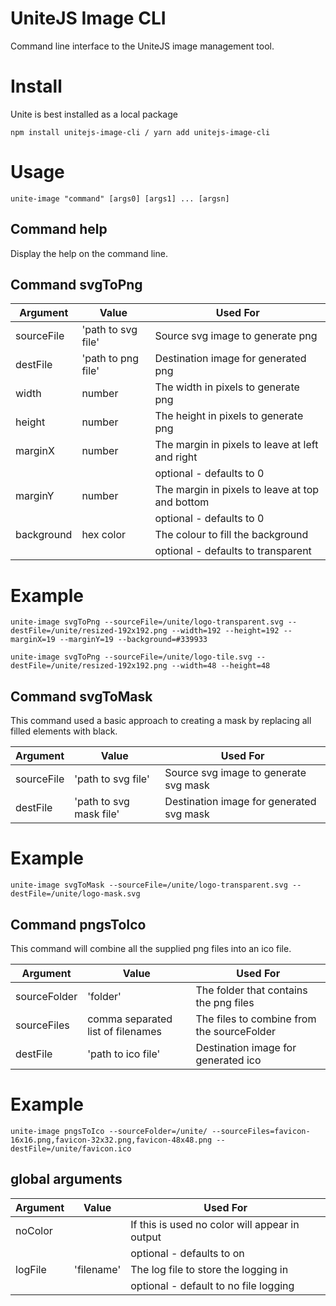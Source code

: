 # UniteJS Image CLI
Command line interface to the UniteJS image management tool.

# Install

Unite is best installed as a local package

    npm install unitejs-image-cli / yarn add unitejs-image-cli

# Usage

    unite-image "command" [args0] [args1] ... [argsn]

## Command help

Display the help on the command line.

## Command svgToPng

| Argument            | Value                                        | Used For                                         |
|---------------------|----------------------------------------------|--------------------------------------------------|
| sourceFile          | 'path to svg file'                           | Source svg image to generate png                 |
| destFile            | 'path to png file'                           | Destination image for generated png              |
| width               | number                                       | The width in pixels to generate png              |
| height              | number                                       | The height in pixels to generate png             |
| marginX             | number                                       | The margin in pixels to leave at left and right  |
|                     |                                              |   optional - defaults to 0                       |
| marginY             | number                                       | The margin in pixels to leave at top and bottom  |
|                     |                                              |   optional - defaults to 0                       |
| background          | hex color                                    | The colour to fill the background                |
|                     |                                              |   optional - defaults to transparent             |

# Example

    unite-image svgToPng --sourceFile=/unite/logo-transparent.svg --destFile=/unite/resized-192x192.png --width=192 --height=192 --marginX=19 --marginY=19 --background=#339933

    unite-image svgToPng --sourceFile=/unite/logo-tile.svg --destFile=/unite/resized-192x192.png --width=48 --height=48

## Command svgToMask

This command used a basic approach to creating a mask by replacing all filled elements with black.

| Argument            | Value                                        | Used For                                         |
|---------------------|----------------------------------------------|--------------------------------------------------|
| sourceFile          | 'path to svg file'                           | Source svg image to generate svg mask            |
| destFile            | 'path to svg mask file'                      | Destination image for generated svg mask         |

# Example

    unite-image svgToMask --sourceFile=/unite/logo-transparent.svg --destFile=/unite/logo-mask.svg

## Command pngsToIco

This command will combine all the supplied png files into an ico file.

| Argument            | Value                                        | Used For                                         |
|---------------------|----------------------------------------------|--------------------------------------------------|
| sourceFolder        | 'folder'                                     | The folder that contains the png files           |
| sourceFiles         | comma separated list of filenames            | The files to combine from the sourceFolder       |
| destFile            | 'path to ico file'                           | Destination image for generated ico              |

# Example

    unite-image pngsToIco --sourceFolder=/unite/ --sourceFiles=favicon-16x16.png,favicon-32x32.png,favicon-48x48.png --destFile=/unite/favicon.ico

## global arguments

| Argument            | Value                                     | Used For                                         |
|---------------------|-------------------------------------------|--------------------------------------------------|
| noColor             |                                           | If this is used no color will appear in output   |
|                     |                                           |   optional - defaults to on                      |
| logFile             | 'filename'                                | The log file to store the logging in             |
|                     |                                           |   optional - default to no file logging          |